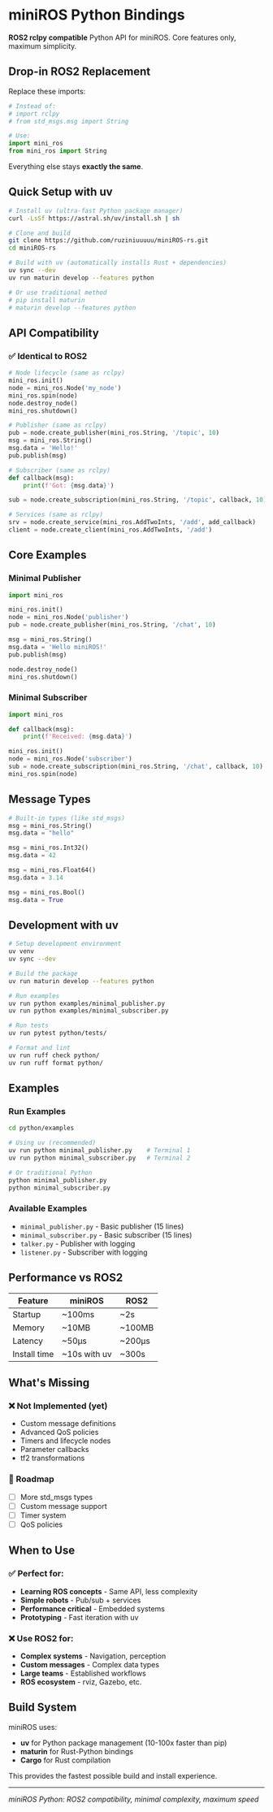 # miniROS Python Bindings

**ROS2 rclpy compatible** Python API for miniROS. Core features only, maximum simplicity.

## Drop-in ROS2 Replacement

Replace these imports:
```python
# Instead of:
# import rclpy
# from std_msgs.msg import String

# Use:
import mini_ros
from mini_ros import String
```

Everything else stays **exactly the same**.

## Quick Setup with uv

```bash
# Install uv (ultra-fast Python package manager)
curl -LsSf https://astral.sh/uv/install.sh | sh

# Clone and build
git clone https://github.com/ruziniuuuuu/miniROS-rs.git
cd miniROS-rs

# Build with uv (automatically installs Rust + dependencies)
uv sync --dev
uv run maturin develop --features python

# Or use traditional method
# pip install maturin
# maturin develop --features python
```

## API Compatibility

### ✅ Identical to ROS2
```python
# Node lifecycle (same as rclpy)
mini_ros.init()
node = mini_ros.Node('my_node')
mini_ros.spin(node)
node.destroy_node()
mini_ros.shutdown()

# Publisher (same as rclpy)
pub = node.create_publisher(mini_ros.String, '/topic', 10)
msg = mini_ros.String()
msg.data = 'Hello!'
pub.publish(msg)

# Subscriber (same as rclpy)
def callback(msg):
    print(f'Got: {msg.data}')

sub = node.create_subscription(mini_ros.String, '/topic', callback, 10)

# Services (same as rclpy)
srv = node.create_service(mini_ros.AddTwoInts, '/add', add_callback)
client = node.create_client(mini_ros.AddTwoInts, '/add')
```

## Core Examples

### Minimal Publisher
```python
import mini_ros

mini_ros.init()
node = mini_ros.Node('publisher')
pub = node.create_publisher(mini_ros.String, '/chat', 10)

msg = mini_ros.String()
msg.data = 'Hello miniROS!'
pub.publish(msg)

node.destroy_node()
mini_ros.shutdown()
```

### Minimal Subscriber
```python
import mini_ros

def callback(msg):
    print(f'Received: {msg.data}')

mini_ros.init()
node = mini_ros.Node('subscriber')
sub = node.create_subscription(mini_ros.String, '/chat', callback, 10)
mini_ros.spin(node)
```

## Message Types

```python
# Built-in types (like std_msgs)
msg = mini_ros.String()
msg.data = "hello"

msg = mini_ros.Int32()
msg.data = 42

msg = mini_ros.Float64()
msg.data = 3.14

msg = mini_ros.Bool()
msg.data = True
```

## Development with uv

```bash
# Setup development environment
uv venv
uv sync --dev

# Build the package
uv run maturin develop --features python

# Run examples
uv run python examples/minimal_publisher.py
uv run python examples/minimal_subscriber.py

# Run tests
uv run pytest python/tests/

# Format and lint
uv run ruff check python/
uv run ruff format python/
```

## Examples

### Run Examples
```bash
cd python/examples

# Using uv (recommended)
uv run python minimal_publisher.py    # Terminal 1
uv run python minimal_subscriber.py   # Terminal 2

# Or traditional Python
python minimal_publisher.py
python minimal_subscriber.py
```

### Available Examples
- `minimal_publisher.py` - Basic publisher (15 lines)
- `minimal_subscriber.py` - Basic subscriber (15 lines)  
- `talker.py` - Publisher with logging
- `listener.py` - Subscriber with logging

## Performance vs ROS2

| Feature | miniROS | ROS2 |
|---------|---------|------|
| Startup | ~100ms | ~2s |
| Memory | ~10MB | ~100MB |
| Latency | ~50μs | ~200μs |
| Install time | ~10s with uv | ~300s |

## What's Missing

### ❌ Not Implemented (yet)
- Custom message definitions
- Advanced QoS policies
- Timers and lifecycle nodes
- Parameter callbacks
- tf2 transformations

### 🚧 Roadmap
- [ ] More std_msgs types
- [ ] Custom message support
- [ ] Timer system
- [ ] QoS policies

## When to Use

### ✅ Perfect for:
- **Learning ROS concepts** - Same API, less complexity
- **Simple robots** - Pub/sub + services
- **Performance critical** - Embedded systems
- **Prototyping** - Fast iteration with uv

### ❌ Use ROS2 for:
- **Complex systems** - Navigation, perception
- **Custom messages** - Complex data types
- **Large teams** - Established workflows
- **ROS ecosystem** - rviz, Gazebo, etc.

## Build System

miniROS uses:
- **uv** for Python package management (10-100x faster than pip)
- **maturin** for Rust-Python bindings
- **Cargo** for Rust compilation

This provides the fastest possible build and install experience.

---

*miniROS Python: ROS2 compatibility, minimal complexity, maximum speed* 